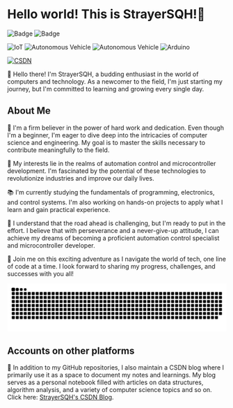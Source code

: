 # Hello world! This is StrayerSQH!👋
![Badge](https://img.shields.io/badge/College%20of%20Computer%20Science%20,%20Sichuan%20University-Ungergrate(2023)-COLOR)  ![Badge](https://img.shields.io/badge/Grade-2-FFA500)

![IoT](https://img.shields.io/badge/IoT-Projects-critical) ![Autonomous Vehicle](https://img.shields.io/badge/Source%20Seeking-Projects-critical) ![Autonomous Vehicle](https://img.shields.io/badge/Autonomous%20Vehicle-Projects-critical) ![Arduino](https://img.shields.io/badge/Arduino-Skills-yellow)

[![CSDN](https://img.shields.io/badge/CSDN-HelloStrayer-blue)](https://blog.csdn.net/HelloStrayer) 

🚀 Hello there! I'm StrayerSQH, a budding enthusiast in the world of computers and technology. As a newcomer to the field, I'm just starting my journey, but I'm committed to learning and growing every single day.
## About Me
🌱 I'm a firm believer in the power of hard work and dedication. Even though I'm a beginner, I'm eager to dive deep into the intricacies of computer science and engineering. My goal is to master the skills necessary to contribute meaningfully to the field.

🤖 My interests lie in the realms of automation control and microcontroller development. I'm fascinated by the potential of these technologies to revolutionize industries and improve our daily lives.

📚 I'm currently studying the fundamentals of programming, electronics, and control systems. I'm also working on hands-on projects to apply what I learn and gain practical experience.

💪 I understand that the road ahead is challenging, but I'm ready to put in the effort. I believe that with perseverance and a never-give-up attitude, I can achieve my dreams of becoming a proficient automation control specialist and microcontroller developer.

🔧 Join me on this exciting adventure as I navigate the world of tech, one line of code at a time. I look forward to sharing my progress, challenges, and successes with you all!

<picture>
  <source
    media="(prefers-color-scheme: dark)"
    srcset="https://raw.githubusercontent.com/platane/snk/output/github-contribution-grid-snake-dark.svg"
  />
  <source
    media="(prefers-color-scheme: light)"
    srcset="https://raw.githubusercontent.com/platane/snk/output/github-contribution-grid-snake.svg"
  />
  <img
    alt="github contribution grid snake animation"
    src="https://raw.githubusercontent.com/platane/snk/output/github-contribution-grid-snake.svg"
  />
</picture>

## Accounts on other platforms
:mag_right: In addition to my GitHub repositories, I also maintain a CSDN blog where I primarily use it as a space to document my notes and learnings. My blog serves as a personal notebook filled with articles on data structures, algorithm analysis, and a variety of computer science topics and so on. Click here: [StrayerSQH's CSDN Blog](https://blog.csdn.net/HelloStrayer).


